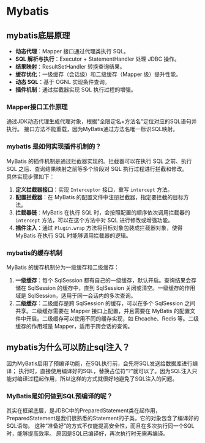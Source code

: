 # Mybatis
## mybatis底层原理
- **动态代理**：Mapper 接口通过代理类执行 SQL。
- **SQL 解析与执行**：Executor + StatementHandler 处理 JDBC 操作。
- **结果映射**：ResultSetHandler 转换查询结果。
- **缓存优化**：一级缓存（会话级）和二级缓存（Mapper 级）提升性能。
- **动态 SQL**：基于 OGNL 实现条件查询。
- **插件机制**：通过拦截器实现 SQL 执行过程的增强。
### Mapper接口工作原理
   通过JDK动态代理生成代理对象，根据"全限定名+方法名"定位对应的SQL语句并执行。
   接口方法不能重载，因为MyBatis通过方法名唯一标识SQL映射。
### mybatis 是如何实现插件机制的？
MyBatis 的插件机制是通过拦截器实现的。拦截器可以在执行 SQL 之前、执行 SQL 之后、查询结果映射之前等多个阶段对 SQL 执行过程进行拦截和修改。  
具体实现步骤如下：
1. **定义拦截器接口**：实现 `Interceptor` 接口，重写 `intercept` 方法。
2. **配置拦截器**：在 MyBatis 的配置文件中注册拦截器，指定要拦截的目标方法。
3. **拦截器链**：MyBatis 在执行 SQL 时，会按照配置的顺序依次调用拦截器的 `intercept` 方法，可以在这个方法中对 SQL 进行修改或增强功能。
4. **插件注入**：通过 `Plugin.wrap` 方法将目标对象包装成拦截器对象，使得 MyBatis 在执行 SQL 时能够调用拦截器的逻辑。
### mybatis的缓存机制
MyBatis 的缓存机制分为一级缓存和二级缓存：
1. **一级缓存**：每个 SqlSession 都有自己的一级缓存，默认开启。查询结果会存储在 SqlSession 的缓存中，直到 SqlSession 关闭或清空。一级缓存的作用域是 SqlSession，适用于同一会话内的多次查询。
2. **二级缓存**：二级缓存是跨 SqlSession 的缓存，可以在多个 SqlSession 之间共享。二级缓存需要在 Mapper 接口上配置，并且需要在 MyBatis 的配置文件中开启。二级缓存可以使用不同的缓存实现，如 Ehcache、Redis 等。二级缓存的作用域是 Mapper，适用于跨会话的查询。

## mybatis为什么可以防止sql注入？
因为MyBatis启用了预编译功能，在SQL执行前，会先将SQL发送给数据库进行编译；
执行时，直接使用编译好的SQL，替换占位符“?”就可以了。因为SQL注入只能对编译过程起作用，所以这样的方式就很好地避免了SQL注入的问题。  
### MyBatis是如何做到SQL预编译的呢？
其实在框架底层，是JDBC中的PreparedStatement类在起作用，PreparedStatement是我们很熟悉的Statement的子类，它的对象包含了编译好的SQL语句。
这种“准备好”的方式不仅能提高安全性，而且在多次执行同一个SQL时，能够提高效率。
原因是SQL已编译好，再次执行时无需再编译。

